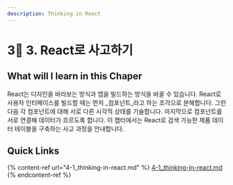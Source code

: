 ```yaml
---
description: Thinking in React
---
```


# 3⃣ 3. React로 사고하기

## What will I learn in this Chaper

React는 디자인을 바라보는 방식과 앱을 빌드하는 방식을 바꿀 수 있습니다. React로 사용자 인터페이스를 빌드할 때는 먼저 _컴포넌트_라고 하는 조각으로 분해합니다. 그런 다음 각 컴포넌트에 대해 서로 다른 시각적 상태를 기술합니다. 마지막으로 컴포넌트를 서로 연결해 데이터가 흐르도록 합니다. 이 챕터에서는 React로 검색 가능한 제품 데이터 테이블을 구축하는 사고 과정을 안내합니다.

## Quick Links

{% content-ref url="4-1_thinking-in-react.md" %}
[4-1\_thinking-in-react.md](4-1\_thinking-in-react.md)
{% endcontent-ref %}
